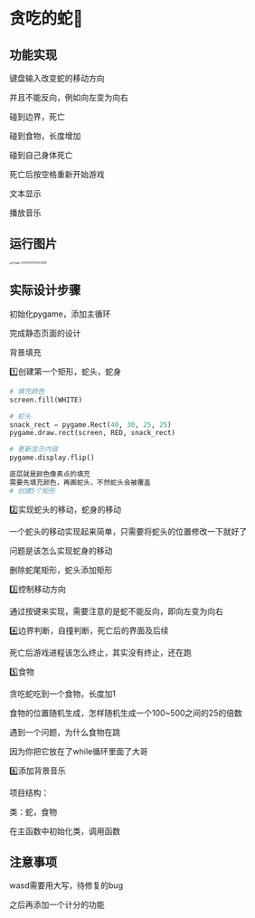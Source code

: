# 贪吃的蛇:snake:

## 功能实现

键盘输入改变蛇的移动方向

并且不能反向，例如向左变为向右

碰到边界，死亡

碰到食物，长度增加

碰到自己身体死亡

死亡后按空格重新开始游戏

文本显示

播放音乐



## 运行图片

<img src="C:\Users\erpi\AppData\Roaming\Typora\typora-user-images\image-20241201164833895.png" alt="image-20241201164833895" style="zoom:33%;" />



## 实际设计步骤

初始化pygame，添加主循环

完成静态页面的设计

背景填充

:one:创建第一个矩形，蛇头，蛇身

```python
# 填充颜色
screen.fill(WHITE)

# 蛇头
snack_rect = pygame.Rect(40, 30, 25, 25)
pygame.draw.rect(screen, RED, snack_rect)

# 更新显示内容
pygame.display.flip()

底层就是颜色像素点的填充
需要先填充颜色，再画蛇头，不然蛇头会被覆盖
# 创建5个矩形
```

:two:实现蛇头的移动，蛇身的移动

一个蛇头的移动实现起来简单，只需要将蛇头的位置修改一下就好了

问题是该怎么实现蛇身的移动

删除蛇尾矩形，蛇头添加矩形

:three:控制移动方向

通过按键来实现，需要注意的是蛇不能反向，即向左变为向右

:four:边界判断，自撞判断，死亡后的界面及后续

死亡后游戏进程该怎么终止，其实没有终止，还在跑

:five:食物

贪吃蛇吃到一个食物，长度加1

食物的位置随机生成，怎样随机生成一个100~500之间的25的倍数

遇到一个问题，为什么食物在跳

因为你把它放在了while循环里面了大哥

:six:添加背景音乐



项目结构：

类：蛇，食物

在主函数中初始化类，调用函数

## 注意事项

wasd需要用大写，待修复的bug

之后再添加一个计分的功能